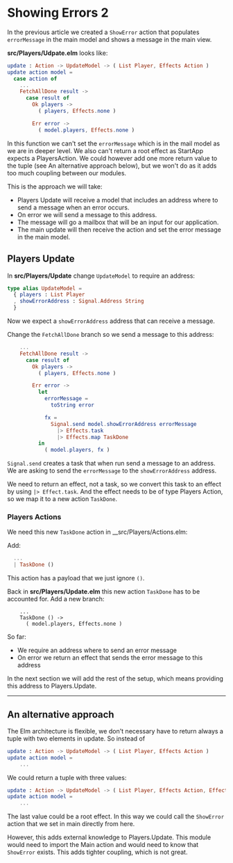 # Showing Errors 2

In the previous article we created a `ShowError` action that populates `errorMessage` in the main model and shows a message in the main view.

__src/Players/Udpate.elm__ looks like:

```elm
update : Action -> UpdateModel -> ( List Player, Effects Action )
update action model =
  case action of
    ...
    FetchAllDone result ->
      case result of
        Ok players ->
          ( players, Effects.none )

        Err error ->
          ( model.players, Effects.none )
```

In this function we can't set the `errorMessage` which is in the mail model as we are in deeper level. We also can't return a root effect as StartApp expects a PlayersAction. We could however add one more return value to the tuple (see An alternative approach below), but we won't do as it adds too much coupling between our modules.

This is the approach we will take:

- Players Update will receive a model that includes an address where to send a message when an error occurs.
- On error we will send a message to this address.
- The message will go a mailbox that will be an input for our application.
- The main update will then receive the action and set the error message in the main model.


## Players Update

In __src/Players/Update__ change `UpdateModel` to require an address:

```elm
type alias UpdateModel =
  { players : List Player
  , showErrorAddress : Signal.Address String
  }
```

Now we expect a `showErrorAddress` address that can receive a message.

Change the `FetchAllDone` branch so we send a message to this address:

```elm
    ...
    FetchAllDone result ->
      case result of
        Ok players ->
          ( players, Effects.none )

        Err error ->
          let
            errorMessage =
              toString error

            fx =
              Signal.send model.showErrorAddress errorMessage
                |> Effects.task
                |> Effects.map TaskDone
          in
            ( model.players, fx )
```

`Signal.send` creates a task that when run send a message to an address. We are asking to send the `errorMessage` to the `showErrorAddress` address. 

We need to return an effect, not a task, so we convert this task to an effect by using `|> Effect.task`. And the effect needs to be of type Players Action, so we map it to a new action `TaskDone`.

### Players Actions

We need this new `TaskDone` action in __src/Players/Actions.elm:

Add:

```elm
  ...
  | TaskDone ()
```

This action has a payload that we just ignore `()`. 

Back in __src/Players/Update.elm__ this new action `TaskDone` has to be accounted for. Add a new branch:

```
    ...
    TaskDone () ->
      ( model.players, Effects.none )
```

So far:

- We require an address where to send an error message
- On error we return an effect that sends the error message to this address

In the next section we will add the rest of the setup, which means providing this address to Players.Update.

---

## An alternative approach

The Elm architecture is flexible, we don't necessary have to return always a tuple with two elements in update. So instead of 

```elm
update : Action -> UpdateModel -> ( List Player, Effects Action )
update action model =
    ...
```

We could return a tuple with three values:

```elm
update : Action -> UpdateModel -> ( List Player, Effects Action, Effects MainAction )
update action model =
    ...
```

The last value could be a root effect. In this way we could call the `ShowError` action that we set in main directly from here. 

However, this adds external knowledge to Players.Update. This module would need to import the Main action and would need to know that `ShowError` exists. This adds tighter coupling, which is not great.